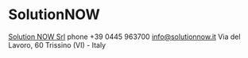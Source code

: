# SolutionNOW
[Solution NOW Srl](https://solutionnow.it)
phone +39 0445 963700
info@solutionnow.it
Via del Lavoro, 60
Trissino (VI) - Italy
